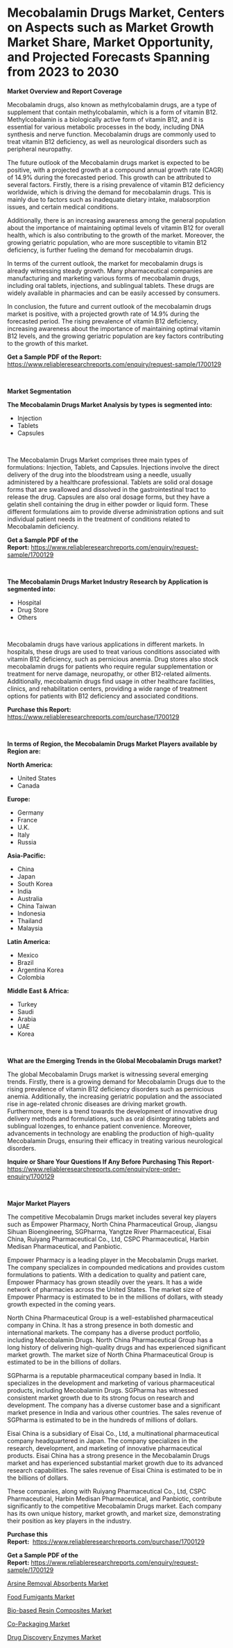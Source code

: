 <p><h1>Mecobalamin Drugs Market, Centers on Aspects such as Market Growth Market Share, Market Opportunity, and Projected Forecasts Spanning from 2023 to 2030</h1></p><p><strong>Market Overview and Report Coverage</strong></p>
<p><p>Mecobalamin drugs, also known as methylcobalamin drugs, are a type of supplement that contain methylcobalamin, which is a form of vitamin B12. Methylcobalamin is a biologically active form of vitamin B12, and it is essential for various metabolic processes in the body, including DNA synthesis and nerve function. Mecobalamin drugs are commonly used to treat vitamin B12 deficiency, as well as neurological disorders such as peripheral neuropathy.</p><p>The future outlook of the Mecobalamin drugs market is expected to be positive, with a projected growth at a compound annual growth rate (CAGR) of 14.9% during the forecasted period. This growth can be attributed to several factors. Firstly, there is a rising prevalence of vitamin B12 deficiency worldwide, which is driving the demand for mecobalamin drugs. This is mainly due to factors such as inadequate dietary intake, malabsorption issues, and certain medical conditions.</p><p>Additionally, there is an increasing awareness among the general population about the importance of maintaining optimal levels of vitamin B12 for overall health, which is also contributing to the growth of the market. Moreover, the growing geriatric population, who are more susceptible to vitamin B12 deficiency, is further fueling the demand for mecobalamin drugs.</p><p>In terms of the current outlook, the market for mecobalamin drugs is already witnessing steady growth. Many pharmaceutical companies are manufacturing and marketing various forms of mecobalamin drugs, including oral tablets, injections, and sublingual tablets. These drugs are widely available in pharmacies and can be easily accessed by consumers.</p><p>In conclusion, the future and current outlook of the mecobalamin drugs market is positive, with a projected growth rate of 14.9% during the forecasted period. The rising prevalence of vitamin B12 deficiency, increasing awareness about the importance of maintaining optimal vitamin B12 levels, and the growing geriatric population are key factors contributing to the growth of this market.</p></p>
<p><strong>Get a Sample PDF of the Report:</strong> <a href="https://www.reliableresearchreports.com/enquiry/request-sample/1700129">https://www.reliableresearchreports.com/enquiry/request-sample/1700129</a></p>
<p>&nbsp;</p>
<p><strong>Market Segmentation</strong></p>
<p><strong>The Mecobalamin Drugs Market Analysis by types is segmented into:</strong></p>
<p><ul><li>Injection</li><li>Tablets</li><li>Capsules</li></ul></p>
<p>&nbsp;</p>
<p><p>The Mecobalamin Drugs Market comprises three main types of formulations: Injection, Tablets, and Capsules. Injections involve the direct delivery of the drug into the bloodstream using a needle, usually administered by a healthcare professional. Tablets are solid oral dosage forms that are swallowed and dissolved in the gastrointestinal tract to release the drug. Capsules are also oral dosage forms, but they have a gelatin shell containing the drug in either powder or liquid form. These different formulations aim to provide diverse administration options and suit individual patient needs in the treatment of conditions related to Mecobalamin deficiency.</p></p>
<p><strong>Get a Sample PDF of the Report:</strong>&nbsp;<a href="https://www.reliableresearchreports.com/enquiry/request-sample/1700129">https://www.reliableresearchreports.com/enquiry/request-sample/1700129</a></p>
<p>&nbsp;</p>
<p><strong>The Mecobalamin Drugs Market Industry Research by Application is segmented into:</strong></p>
<p><ul><li>Hospital</li><li>Drug Store</li><li>Others</li></ul></p>
<p>&nbsp;</p>
<p><p>Mecobalamin drugs have various applications in different markets. In hospitals, these drugs are used to treat various conditions associated with vitamin B12 deficiency, such as pernicious anemia. Drug stores also stock mecobalamin drugs for patients who require regular supplementation or treatment for nerve damage, neuropathy, or other B12-related ailments. Additionally, mecobalamin drugs find usage in other healthcare facilities, clinics, and rehabilitation centers, providing a wide range of treatment options for patients with B12 deficiency and associated conditions.</p></p>
<p><strong>Purchase this Report:</strong>&nbsp; <a href="https://www.reliableresearchreports.com/purchase/1700129">https://www.reliableresearchreports.com/purchase/1700129</a></p>
<p>&nbsp;</p>
<p><strong>In terms of Region, the Mecobalamin Drugs Market Players available by Region are:</strong></p>
<p>
    <p> <strong> North America: </strong>
        <ul>
            <li>United States</li>
            <li>Canada</li>
        </ul>
        </p> 
    <p> <strong> Europe: </strong>
        <ul>
            <li>Germany</li>
            <li>France</li>
            <li>U.K.</li>
            <li>Italy</li>
            <li>Russia</li>
        </ul>
        </p> 
    <p> <strong> Asia-Pacific: </strong>
        <ul>
            <li>China</li>
            <li>Japan</li>
            <li>South Korea</li>
            <li>India</li>
            <li>Australia</li>
            <li>China Taiwan</li>
            <li>Indonesia</li>
            <li>Thailand</li>
            <li>Malaysia</li>
        </ul>
        </p> 
    <p> <strong> Latin America: </strong>
        <ul>
            <li>Mexico</li>
            <li>Brazil</li>
            <li>Argentina Korea</li>
            <li>Colombia</li>
        </ul>
        </p> 
    <p> <strong> Middle East & Africa: </strong>
        <ul>
            <li>Turkey</li>
            <li>Saudi</li>
            <li>Arabia</li>
            <li>UAE</li>
            <li>Korea</li>
        </ul>
    </p>
    </p>
<p>&nbsp;</p>
<p><strong>What are the Emerging Trends in the Global Mecobalamin Drugs market?</strong></p>
<p><p>The global Mecobalamin Drugs market is witnessing several emerging trends. Firstly, there is a growing demand for Mecobalamin Drugs due to the rising prevalence of vitamin B12 deficiency disorders such as pernicious anemia. Additionally, the increasing geriatric population and the associated rise in age-related chronic diseases are driving market growth. Furthermore, there is a trend towards the development of innovative drug delivery methods and formulations, such as oral disintegrating tablets and sublingual lozenges, to enhance patient convenience. Moreover, advancements in technology are enabling the production of high-quality Mecobalamin Drugs, ensuring their efficacy in treating various neurological disorders.</p></p>
<p><strong>Inquire or Share Your Questions If Any Before Purchasing This Report</strong>- <a href="https://www.reliableresearchreports.com/enquiry/pre-order-enquiry/1700129">https://www.reliableresearchreports.com/enquiry/pre-order-enquiry/1700129</a></p>
<p>&nbsp;</p>
<p><strong>Major Market Players</strong></p>
<p><p>The competitive Mecobalamin Drugs market includes several key players such as Empower Pharmacy, North China Pharmaceutical Group, Jiangsu Sihuan Bioengineering, SGPharma, Yangtze River Pharmaceutical, Eisai China, Ruiyang Pharmaceutical Co., Ltd, CSPC Pharmaceutical, Harbin Medisan Pharmaceutical, and Panbiotic.</p><p>Empower Pharmacy is a leading player in the Mecobalamin Drugs market. The company specializes in compounded medications and provides custom formulations to patients. With a dedication to quality and patient care, Empower Pharmacy has grown steadily over the years. It has a wide network of pharmacies across the United States. The market size of Empower Pharmacy is estimated to be in the millions of dollars, with steady growth expected in the coming years.</p><p>North China Pharmaceutical Group is a well-established pharmaceutical company in China. It has a strong presence in both domestic and international markets. The company has a diverse product portfolio, including Mecobalamin Drugs. North China Pharmaceutical Group has a long history of delivering high-quality drugs and has experienced significant market growth. The market size of North China Pharmaceutical Group is estimated to be in the billions of dollars.</p><p>SGPharma is a reputable pharmaceutical company based in India. It specializes in the development and marketing of various pharmaceutical products, including Mecobalamin Drugs. SGPharma has witnessed consistent market growth due to its strong focus on research and development. The company has a diverse customer base and a significant market presence in India and various other countries. The sales revenue of SGPharma is estimated to be in the hundreds of millions of dollars.</p><p>Eisai China is a subsidiary of Eisai Co., Ltd, a multinational pharmaceutical company headquartered in Japan. The company specializes in the research, development, and marketing of innovative pharmaceutical products. Eisai China has a strong presence in the Mecobalamin Drugs market and has experienced substantial market growth due to its advanced research capabilities. The sales revenue of Eisai China is estimated to be in the billions of dollars.</p><p>These companies, along with Ruiyang Pharmaceutical Co., Ltd, CSPC Pharmaceutical, Harbin Medisan Pharmaceutical, and Panbiotic, contribute significantly to the competitive Mecobalamin Drugs market. Each company has its own unique history, market growth, and market size, demonstrating their position as key players in the industry.</p></p>
<p><strong>Purchase this Report:</strong>&nbsp;&nbsp;<a href="https://www.reliableresearchreports.com/purchase/1700129">https://www.reliableresearchreports.com/purchase/1700129</a></p>
<p></p>
<p><strong>Get a Sample PDF of the Report:</strong>&nbsp;<a href="https://www.reliableresearchreports.com/enquiry/request-sample/1700129">https://www.reliableresearchreports.com/enquiry/request-sample/1700129</a></p>
<p><p><a href="https://www.linkedin.com/pulse/arsine-removal-absorbents-market-size-share-2z3wf/">Arsine Removal Absorbents Market</a></p><p><a href="https://medium.com/@dannyharber1978/food-fumigants-market-size-cagr-trends-2024-2030-df50abab2b02">Food Fumigants Market</a></p><p><a href="https://www.linkedin.com/pulse/bio-based-resin-composites-market-challenges-opportunities-9oibf/">Bio-based Resin Composites Market</a></p><p><a href="https://medium.com/@torreyjones2023/co-packaging-market-size-and-market-trends-complete-industry-overview-2023-to-2030-8225a3be91f1">Co-Packaging Market</a></p><p><a href="https://www.linkedin.com/pulse/drug-discovery-enzymes-market-size-2023-2030-global-industrial-2rkgf/">Drug Discovery Enzymes Market</a></p></p>
